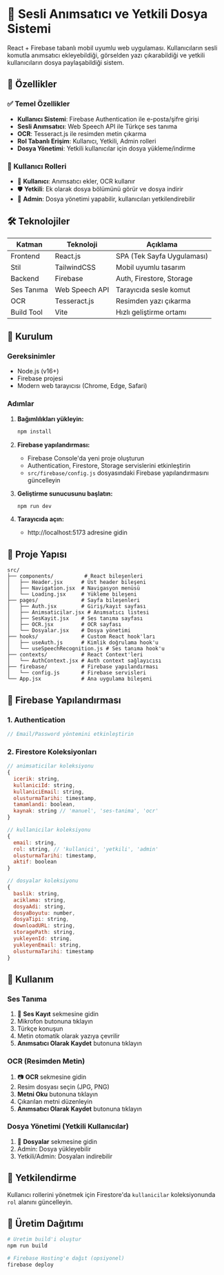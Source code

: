 # 📝 Sesli Anımsatıcı ve Yetkili Dosya Sistemi

React + Firebase tabanlı mobil uyumlu web uygulaması. Kullanıcıların sesli komutla anımsatıcı ekleyebildiği, görselden yazı çıkarabildiği ve yetkili kullanıcıların dosya paylaşabildiği sistem.

## 🚀 Özellikler

### ✅ Temel Özellikler
- **Kullanıcı Sistemi**: Firebase Authentication ile e-posta/şifre girişi
- **Sesli Anımsatıcı**: Web Speech API ile Türkçe ses tanıma
- **OCR**: Tesseract.js ile resimden metin çıkarma
- **Rol Tabanlı Erişim**: Kullanıcı, Yetkili, Admin rolleri
- **Dosya Yönetimi**: Yetkili kullanıcılar için dosya yükleme/indirme

### 🎯 Kullanıcı Rolleri
- 👤 **Kullanıcı**: Anımsatıcı ekler, OCR kullanır
- 🛡️ **Yetkili**: Ek olarak dosya bölümünü görür ve dosya indirir
- 👑 **Admin**: Dosya yönetimi yapabilir, kullanıcıları yetkilendirebilir

## 🛠️ Teknolojiler

| Katman | Teknoloji | Açıklama |
|--------|-----------|----------|
| Frontend | React.js | SPA (Tek Sayfa Uygulaması) |
| Stil | TailwindCSS | Mobil uyumlu tasarım |
| Backend | Firebase | Auth, Firestore, Storage |
| Ses Tanıma | Web Speech API | Tarayıcıda sesle komut |
| OCR | Tesseract.js | Resimden yazı çıkarma |
| Build Tool | Vite | Hızlı geliştirme ortamı |

## 🚀 Kurulum

### Gereksinimler
- Node.js (v16+)
- Firebase projesi
- Modern web tarayıcısı (Chrome, Edge, Safari)

### Adımlar

1. **Bağımlılıkları yükleyin:**
   ```bash
   npm install
   ```

2. **Firebase yapılandırması:**
   - Firebase Console'da yeni proje oluşturun
   - Authentication, Firestore, Storage servislerini etkinleştirin
   - `src/firebase/config.js` dosyasındaki Firebase yapılandırmasını güncelleyin

3. **Geliştirme sunucusunu başlatın:**
   ```bash
   npm run dev
   ```

4. **Tarayıcıda açın:**
   - http://localhost:5173 adresine gidin

## 📁 Proje Yapısı

```
src/
├── components/          # React bileşenleri
│   ├── Header.jsx      # Üst header bileşeni
│   ├── Navigation.jsx  # Navigasyon menüsü
│   └── Loading.jsx     # Yükleme bileşeni
├── pages/              # Sayfa bileşenleri
│   ├── Auth.jsx        # Giriş/kayıt sayfası
│   ├── Animsaticilar.jsx # Anımsatıcı listesi
│   ├── SesKayit.jsx    # Ses tanıma sayfası
│   ├── OCR.jsx         # OCR sayfası
│   └── Dosyalar.jsx    # Dosya yönetimi
├── hooks/              # Custom React hook'ları
│   ├── useAuth.js      # Kimlik doğrulama hook'u
│   └── useSpeechRecognition.js # Ses tanıma hook'u
├── contexts/           # React Context'leri
│   └── AuthContext.jsx # Auth context sağlayıcısı
├── firebase/           # Firebase yapılandırması
│   └── config.js       # Firebase servisleri
└── App.jsx             # Ana uygulama bileşeni
```

## 🔧 Firebase Yapılandırması

### 1. Authentication
```javascript
// Email/Password yöntemini etkinleştirin
```

### 2. Firestore Koleksiyonları
```javascript
// animsaticilar koleksiyonu
{
  icerik: string,
  kullaniciId: string,
  kullaniciEmail: string,
  olusturmaTarihi: timestamp,
  tamamlandi: boolean,
  kaynak: string // 'manuel', 'ses-tanima', 'ocr'
}

// kullanicilar koleksiyonu
{
  email: string,
  rol: string, // 'kullanici', 'yetkili', 'admin'
  olusturmaTarihi: timestamp,
  aktif: boolean
}

// dosyalar koleksiyonu
{
  baslik: string,
  aciklama: string,
  dosyaAdi: string,
  dosyaBoyutu: number,
  dosyaTipi: string,
  downloadURL: string,
  storagePath: string,
  yukleyenId: string,
  yukleyenEmail: string,
  olusturmaTarihi: timestamp
}
```

## 📱 Kullanım

### Ses Tanıma
1. 🎤 **Ses Kayıt** sekmesine gidin
2. Mikrofon butonuna tıklayın
3. Türkçe konuşun
4. Metin otomatik olarak yazıya çevrilir
5. **Anımsatıcı Olarak Kaydet** butonuna tıklayın

### OCR (Resimden Metin)
1. 📷 **OCR** sekmesine gidin
2. Resim dosyası seçin (JPG, PNG)
3. **Metni Oku** butonuna tıklayın
4. Çıkarılan metni düzenleyin
5. **Anımsatıcı Olarak Kaydet** butonuna tıklayın

### Dosya Yönetimi (Yetkili Kullanıcılar)
1. 📁 **Dosyalar** sekmesine gidin
2. Admin: Dosya yükleyebilir
3. Yetkili/Admin: Dosyaları indirebilir

## 🔐 Yetkilendirme

Kullanıcı rollerini yönetmek için Firestore'da `kullanicilar` koleksiyonunda `rol` alanını güncelleyin.

## 🚀 Üretim Dağıtımı

```bash
# Üretim build'i oluştur
npm run build

# Firebase Hosting'e dağıt (opsiyonel)
firebase deploy
```
